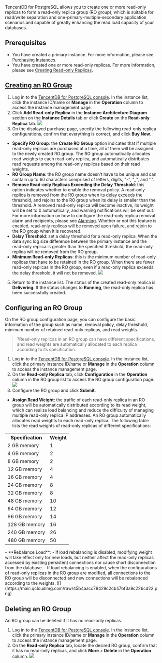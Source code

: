 TencentDB for PostgreSQL allows you to create one or more read-only replicas to form a read-only replica group (RO group), which is suitable for read/write separation and one-primary-multiple-secondary application scenarios and capable of greatly enhancing the read load capacity of your databases.

## Prerequisites
- You have created a primary instance. For more information, please see [Purchasing Instances](https://intl.cloud.tencent.com/document/product/409/7550).
- You have created one or more read-only replicas. For more information, please see [Creating Read-only Replicas](https://intl.cloud.tencent.com/document/product/409/39545).

## [Creating an RO Group](id:cjzdslrz)
1. Log in to the [TencentDB for PostgreSQL console](https://console.cloud.tencent.com/postgres). In the instance list, click the instance ID/name or **Manage** in the **Operation** column to access the instance management page.
2. Click **Add Read-only Replica** in the **Instance Architecture Diagram** section on the **Instance Details** tab or click **Create** on the **Read-only Replica** tab.
![](https://main.qcloudimg.com/raw/bcc375d86e0cbccea0c51fc473dab6da.png)
3. On the displayed purchase page, specify the following read-only replica configurations, confirm that everything is correct, and click **Buy Now**.
 - **Specify RO Group**: the **Create RO Group** option indicates that if multiple read-only replicas are purchased at a time, all of them will be assigned to the newly created RO group. The RO group automatically allocates read weights to each read-only replica, and automatically distributes read requests among the read-only replicas based on their read weights.
 - **RO Group Name**: the RO group name doesn't have to be unique and can contain up to 60 characters comprised of letters, digits, "-", "_", and ".".
 - **Remove Read-only Replicas Exceeding the Delay Threshold**: this option indicates whether to enable the removal policy. A read-only replica is removed from the RO group when its delay exceeds the threshold, and rejoins to the RO group when its delay is smaller than the threshold. A removed read-only replica will become inactive, its weight will be set to 0 automatically, and warning notifications will be sent out. For more information on how to configure the read-only replica removal alarm and recipients, please see [Alarming](https://intl.cloud.tencent.com/document/product/409/7563). 
    Whether or not this feature is enabled, read-only replicas will be removed upon failure, and rejoin to the RO group when it is recovered.
 - **Delay Threshold**: set a delay threshold for a read-only replica. When the data sync log size difference between the primary instance and the read-only replica is greater than the specified threshold, the read-only replica will be removed from the RO group.
 - **Minimum Read-only Replicas**: this is the minimum number of read-only replicas that have to be retained in the RO group. When there are fewer read-only replicas in the RO group, even if a read-only replica exceeds the delay threshold, it will not be removed.
![](https://main.qcloudimg.com/raw/bf44729ad18ba556ec19ebf652bd668b.png)
5. Return to the instance list. The status of the created read-only replica is **Delivering**. If the status changes to **Running**, the read-only replica has been successfully created.

## Configuring an RO Group
On the RO group configuration page, you can configure the basic information of the group such as name, removal policy, delay threshold, minimum number of retained read-only replicas, and read weights.
>?Read-only replicas in an RO group can have different specifications, and read weights are automatically allocated to each replica according to its specification.
>
1. Log in to the [TencentDB for PostgreSQL console](https://console.cloud.tencent.com/postgres). In the instance list, click the primary instance ID/name or **Manage** in the **Operation** column to access the instance management page.
2. On the **Read-only Replica** tab, click **Configuration** in the **Operation** column in the RO group list to access the RO group configuration page.
![](https://main.qcloudimg.com/raw/3d3181b7bc09b6bc484e78a4e4011f0c.png)
3. Configure the RO group and click **Submit**.
 - **Assign Read Weight**: the traffic of each read-only replica in an RO group will be automatically distributed according to its read weight, which can realize load balancing and reduce the difficulty of managing multiple read-only replica IP addresses. An RO group automatically allocates read weights to each read-only replica. The following table lists the read weights of read-only replicas of different specifications:
<table>
<tr><th>Specification</th><th>Weight</th></tr>
<tr><td>2 GB memory</td><td>1</td></tr>
<tr><td>4 GB memory</td><td>2</td></tr>
<tr><td>8 GB memory</td><td>2</td></tr>
<tr><td>12 GB memory</td><td>4</td></tr>
<tr><td>16 GB memory</td><td>4</td></tr>
<tr><td>24 GB memory</td><td>8</td></tr>
<tr><td>32 GB memory</td><td>8</td></tr>
<tr><td>48 GB memory</td><td>10</td></tr>
<tr><td>64 GB memory</td><td>12</td></tr>
<tr><td>96 GB memory</td><td>14</td></tr>
<tr><td>128 GB memory</td><td>16</td></tr>
<tr><td>240 GB memory</td><td>26</td></tr>
<tr><td>480 GB memory</td><td>50</td></tr>
</table> 
 - **Rebalance Load**:
    - If load rebalancing is disabled, modifying weight will take effect only for new loads, but neither affect the read-only replicas accessed by existing persistent connections nor cause short disconnection from the database.
    - If load rebalancing is enabled, when the configurations of read-only replicas in the RO group are modified, all connections to the RO group will be disconnected and new connections will be rebalanced according to the weights.
![](https://main.qcloudimg.com/raw/45b4aacc78429c2cb47bf3a9c226cd22.png)

## Deleting an RO Group
An RO group can be deleted if it has no read-only replicas.
1. Log in to the [TencentDB for PostgreSQL console](https://console.cloud.tencent.com/postgres). In the instance list, click the primary instance ID/name or **Manage** in the **Operation** column to access the instance management page.
2. On the **Read-only Replica** tab, locate the desired RO group, confirm that it has no read-only replicas, and click **More** > **Delete** in the **Operation** column.
![](https://main.qcloudimg.com/raw/f90e124d71f1ff3324d3dce408a68d46.png)
